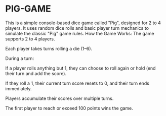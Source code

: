 # PIG-GAME
This is a simple console-based dice game called "Pig", designed for 2 to 4 players. It uses random dice rolls and basic player turn mechanics to simulate the classic "Pig" game rules.
 How the Game Works:
The game supports 2 to 4 players.

Each player takes turns rolling a die (1–6).

During a turn:

If a player rolls anything but 1, they can choose to roll again or hold (end their turn and add the score).

If they roll a 1, their current turn score resets to 0, and their turn ends immediately.

Players accumulate their scores over multiple turns.

The first player to reach or exceed 100 points wins the game.
